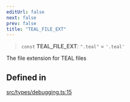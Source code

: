 ```yaml
---
editUrl: false
next: false
prev: false
title: "TEAL_FILE_EXT"
---
```


> `const` **TEAL\_FILE\_EXT**: `".teal"` = `'.teal'`

The file extension for TEAL files

## Defined in

[src/types/debugging.ts:15](https://github.com/algorandfoundation/algokit-utils-ts/blob/e57e96ab17213653e656688e8d7251c0107554cf/src/types/debugging.ts#L15)
